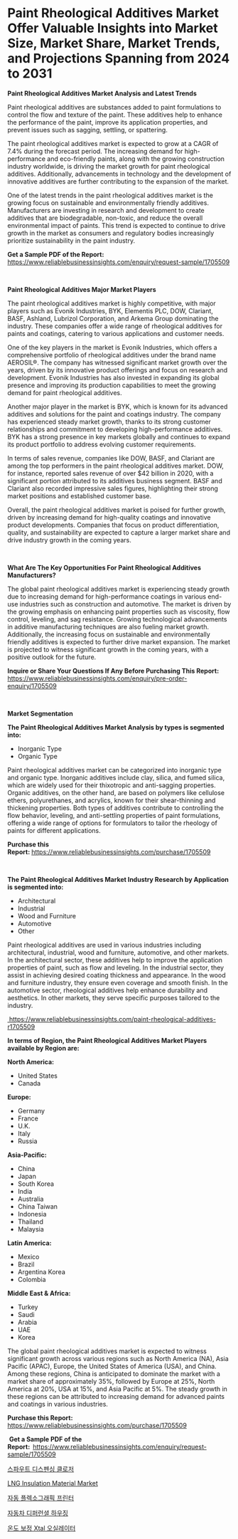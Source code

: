 <p><h1>Paint Rheological Additives Market Offer Valuable Insights into Market Size, Market Share, Market Trends, and Projections Spanning from 2024 to 2031</h1></p><p><strong>Paint Rheological Additives Market Analysis and Latest Trends</strong></p>
<p><p>Paint rheological additives are substances added to paint formulations to control the flow and texture of the paint. These additives help to enhance the performance of the paint, improve its application properties, and prevent issues such as sagging, settling, or spattering.</p><p>The paint rheological additives market is expected to grow at a CAGR of 7.4% during the forecast period. The increasing demand for high-performance and eco-friendly paints, along with the growing construction industry worldwide, is driving the market growth for paint rheological additives. Additionally, advancements in technology and the development of innovative additives are further contributing to the expansion of the market.</p><p>One of the latest trends in the paint rheological additives market is the growing focus on sustainable and environmentally friendly additives. Manufacturers are investing in research and development to create additives that are biodegradable, non-toxic, and reduce the overall environmental impact of paints. This trend is expected to continue to drive growth in the market as consumers and regulatory bodies increasingly prioritize sustainability in the paint industry.</p></p>
<p><strong>Get a Sample PDF of the Report:&nbsp;</strong> <a href="https://www.reliablebusinessinsights.com/enquiry/request-sample/1705509">https://www.reliablebusinessinsights.com/enquiry/request-sample/1705509</a></p>
<p>&nbsp;</p>
<p><strong>Paint Rheological Additives Major Market Players</strong></p>
<p><p>The paint rheological additives market is highly competitive, with major players such as Evonik Industries, BYK, Elementis PLC, DOW, Clariant, BASF, Ashland, Lubrizol Corporation, and Arkema Group dominating the industry. These companies offer a wide range of rheological additives for paints and coatings, catering to various applications and customer needs.</p><p>One of the key players in the market is Evonik Industries, which offers a comprehensive portfolio of rheological additives under the brand name AEROSIL®. The company has witnessed significant market growth over the years, driven by its innovative product offerings and focus on research and development. Evonik Industries has also invested in expanding its global presence and improving its production capabilities to meet the growing demand for paint rheological additives.</p><p>Another major player in the market is BYK, which is known for its advanced additives and solutions for the paint and coatings industry. The company has experienced steady market growth, thanks to its strong customer relationships and commitment to developing high-performance additives. BYK has a strong presence in key markets globally and continues to expand its product portfolio to address evolving customer requirements.</p><p>In terms of sales revenue, companies like DOW, BASF, and Clariant are among the top performers in the paint rheological additives market. DOW, for instance, reported sales revenue of over $42 billion in 2020, with a significant portion attributed to its additives business segment. BASF and Clariant also recorded impressive sales figures, highlighting their strong market positions and established customer base.</p><p>Overall, the paint rheological additives market is poised for further growth, driven by increasing demand for high-quality coatings and innovative product developments. Companies that focus on product differentiation, quality, and sustainability are expected to capture a larger market share and drive industry growth in the coming years.</p></p>
<p>&nbsp;</p>
<p><strong>What Are The Key Opportunities For Paint Rheological Additives Manufacturers?</strong></p>
<p><p>The global paint rheological additives market is experiencing steady growth due to increasing demand for high-performance coatings in various end-use industries such as construction and automotive. The market is driven by the growing emphasis on enhancing paint properties such as viscosity, flow control, leveling, and sag resistance. Growing technological advancements in additive manufacturing techniques are also fueling market growth. Additionally, the increasing focus on sustainable and environmentally friendly additives is expected to further drive market expansion. The market is projected to witness significant growth in the coming years, with a positive outlook for the future.</p></p>
<p><strong>Inquire or Share Your Questions If Any Before Purchasing This Report:</strong> <a href="https://www.reliablebusinessinsights.com/enquiry/pre-order-enquiry/1705509">https://www.reliablebusinessinsights.com/enquiry/pre-order-enquiry/1705509</a></p>
<p>&nbsp;</p>
<p><strong>Market Segmentation</strong></p>
<p><strong>The Paint Rheological Additives Market Analysis by types is segmented into:</strong></p>
<p><ul><li>Inorganic Type</li><li>Organic Type</li></ul></p>
<p><p>Paint rheological additives market can be categorized into inorganic type and organic type. Inorganic additives include clay, silica, and fumed silica, which are widely used for their thixotropic and anti-sagging properties. Organic additives, on the other hand, are based on polymers like cellulose ethers, polyurethanes, and acrylics, known for their shear-thinning and thickening properties. Both types of additives contribute to controlling the flow behavior, leveling, and anti-settling properties of paint formulations, offering a wide range of options for formulators to tailor the rheology of paints for different applications.</p></p>
<p><strong>Purchase this Report:&nbsp;</strong><a href="https://www.reliablebusinessinsights.com/purchase/1705509">https://www.reliablebusinessinsights.com/purchase/1705509</a></p>
<p>&nbsp;</p>
<p><strong>The Paint Rheological Additives Market Industry Research by Application is segmented into:</strong></p>
<p><ul><li>Architectural</li><li>Industrial</li><li>Wood and Furniture</li><li>Automotive</li><li>Other</li></ul></p>
<p><p>Paint rheological additives are used in various industries including architectural, industrial, wood and furniture, automotive, and other markets. In the architectural sector, these additives help to improve the application properties of paint, such as flow and leveling. In the industrial sector, they assist in achieving desired coating thickness and appearance. In the wood and furniture industry, they ensure even coverage and smooth finish. In the automotive sector, rheological additives help enhance durability and aesthetics. In other markets, they serve specific purposes tailored to the industry.</p></p>
<p><a href="https://www.reliablebusinessinsights.com/paint-rheological-additives-r1705509">&nbsp;https://www.reliablebusinessinsights.com/paint-rheological-additives-r1705509</a></p>
<p><strong>In terms of Region, the Paint Rheological Additives Market Players available by Region are:</strong></p>
<p>
    <p> <strong> North America: </strong>
        <ul>
            <li>United States</li>
            <li>Canada</li>
        </ul>
        </p> 
    <p> <strong> Europe: </strong>
        <ul>
            <li>Germany</li>
            <li>France</li>
            <li>U.K.</li>
            <li>Italy</li>
            <li>Russia</li>
        </ul>
        </p> 
    <p> <strong> Asia-Pacific: </strong>
        <ul>
            <li>China</li>
            <li>Japan</li>
            <li>South Korea</li>
            <li>India</li>
            <li>Australia</li>
            <li>China Taiwan</li>
            <li>Indonesia</li>
            <li>Thailand</li>
            <li>Malaysia</li>
        </ul>
        </p> 
    <p> <strong> Latin America: </strong>
        <ul>
            <li>Mexico</li>
            <li>Brazil</li>
            <li>Argentina Korea</li>
            <li>Colombia</li>
        </ul>
        </p> 
    <p> <strong> Middle East & Africa: </strong>
        <ul>
            <li>Turkey</li>
            <li>Saudi</li>
            <li>Arabia</li>
            <li>UAE</li>
            <li>Korea</li>
        </ul>
    </p>
    </p>
<p><p>The global paint rheological additives market is expected to witness significant growth across various regions such as North America (NA), Asia Pacific (APAC), Europe, the United States of America (USA), and China. Among these regions, China is anticipated to dominate the market with a market share of approximately 35%, followed by Europe at 25%, North America at 20%, USA at 15%, and Asia Pacific at 5%. The steady growth in these regions can be attributed to increasing demand for advanced paints and coatings in various industries.</p></p>
<p><strong>Purchase this Report: </strong><a href="https://www.reliablebusinessinsights.com/purchase/1705509">https://www.reliablebusinessinsights.com/purchase/1705509</a></p>
<p>&nbsp;<strong>Get a Sample PDF of the Report:&nbsp;&nbsp;</strong><a href="https://www.reliablebusinessinsights.com/enquiry/request-sample/1705509">https://www.reliablebusinessinsights.com/enquiry/request-sample/1705509</a></p>
<p><strong></strong></p>
<p><p><a href="https://medium.com/@mikeflatley1950/2024%EB%85%84%EB%B6%80%ED%84%B0-2031%EB%85%84%EA%B9%8C%EC%A7%80-%EC%98%88%EC%B8%A1%EB%90%9C-sprouted-dispensing-closures-%EC%8B%9C%EC%9E%A5-%ED%8A%B8%EB%A0%8C%EB%93%9C%EC%99%80-%EC%8B%9C%EC%9E%A5-%EB%B6%84%EC%84%9D-831242bb71c7">스파우트 디스펜싱 클로저</a></p><p><a href="https://github.com/luckyshygirl/Market-Research-Report-List-5/blob/main/lng-insulation-material-market.md">LNG Insulation Material Market</a></p><p><a href="https://github.com/Hubertstyenger6685/Market-Research-Report-List-2/blob/main/7199790109700.md">자동 플렉소그래픽 프린터</a></p><p><a href="https://medium.com/@justynwelch/%EC%9E%90%EB%8F%99%EC%B0%A8-%EB%94%94%ED%8D%BC%EB%A0%8C%EC%85%9C-%ED%95%98%EC%9A%B0%EC%A7%95-%EC%8B%9C%EC%9E%A5-%EC%8B%9C%EC%9E%A5-%EC%A0%90%EC%9C%A0%EC%9C%A8-%EC%8B%9C%EC%9E%A5-%ED%8A%B8%EB%A0%8C%EB%93%9C-%EB%B0%8F-%EB%AF%B8%EB%9E%98-%EC%84%B1%EC%9E%A5-%ED%83%90%EC%83%89-294d45fbd85c">자동차 디퍼런셜 하우징</a></p><p><a href="https://github.com/hxzi07639916/Market-Research-Report-List-2/blob/main/9113910109699.md">온도 보정 Xtal 오실레이터</a></p></p>